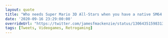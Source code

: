 ```yaml
---
layout: quote
title: "Who needs Super Mario 3D All-Stars when you have a native SM64 Vita port AND it runs in 16:9?"
date: '2020-09-16 23:29:00:00'
overrideUrl: "https://twitter.com/jamesfmackenzie/status/1306435159831371776?s=21"
tags: [Tweets, Videogames, Retrogaming]
---
```

